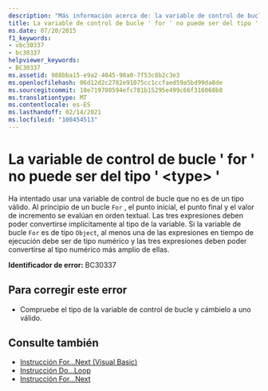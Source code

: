 ```yaml
---
description: "Más información acerca de: la variable de control de bucle ' for ' no puede ser del tipo ' <type> '"
title: La variable de control de bucle ' for ' no puede ser del tipo ' <type> '
ms.date: 07/20/2015
f1_keywords:
- vbc30337
- bc30337
helpviewer_keywords:
- BC30337
ms.assetid: 988bba15-e9a2-4045-98a0-7f53c8b2c3e3
ms.openlocfilehash: 06d12d2c2782e91075cc1ccfaed59a5bd99da8de
ms.sourcegitcommit: 10e719780594efc781b15295e499c66f316068b8
ms.translationtype: MT
ms.contentlocale: es-ES
ms.lasthandoff: 02/14/2021
ms.locfileid: "100454513"
---
```

# <a name="for-loop-control-variable-cannot-be-of-type-type"></a>La variable de control de bucle ' for ' no puede ser del tipo ' \<type> '

Ha intentado usar una variable de control de bucle que no es de un tipo válido. Al principio de un bucle `For` , el punto inicial, el punto final y el valor de incremento se evalúan en orden textual. Las tres expresiones deben poder convertirse implícitamente al tipo de la variable. Si la variable de bucle `For` es de tipo `Object`, al menos una de las expresiones en tiempo de ejecución debe ser de tipo numérico y las tres expresiones deben poder convertirse al tipo numérico más amplio de ellas.  
  
 **Identificador de error:** BC30337  
  
## <a name="to-correct-this-error"></a>Para corregir este error  
  
- Compruebe el tipo de la variable de control de bucle y cámbielo a uno válido.  
  
## <a name="see-also"></a>Consulte también

- [Instrucción For...Next (Visual Basic)](../language-reference/statements/for-next-statement.md)
- [Instrucción Do...Loop](../language-reference/statements/do-loop-statement.md)
- [Instrucción For...Next](../language-reference/statements/for-next-statement.md)
